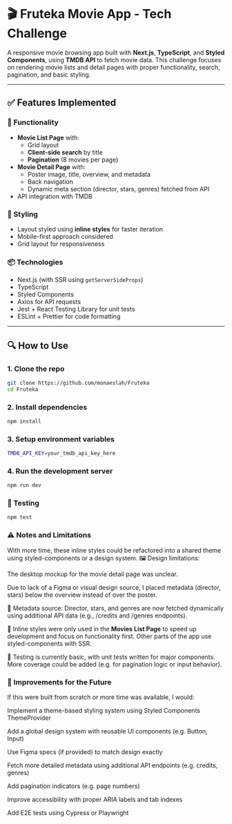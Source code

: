 # 🎬 Fruteka Movie App - Tech Challenge

A responsive movie browsing app built with **Next.js**, **TypeScript**, and **Styled Components**, using **TMDB API** to fetch movie data. This challenge focuses on rendering movie lists and detail pages with proper functionality, search, pagination, and basic styling.

---

## ✅ Features Implemented

### 🧠 Functionality

- **Movie List Page** with:
  - Grid layout
  - **Client-side search** by title
  - **Pagination** (8 movies per page)
- **Movie Detail Page** with:
  - Poster image, title, overview, and metadata
  - Back navigation
  - Dynamic meta section (director, stars, genres) fetched from API
- API integration with TMDB

### 💄 Styling

- Layout styled using **inline styles** for faster iteration
- Mobile-first approach considered
- Grid layout for responsiveness

### 📦 Technologies

- Next.js (with SSR using `getServerSideProps`)
- TypeScript
- Styled Components
- Axios for API requests
- Jest + React Testing Library for unit tests
- ESLint + Prettier for code formatting

---

## 🔍 How to Use

### 1. Clone the repo
```bash
git clone https://github.com/monaeslah/Fruteka
cd Fruteka
```
### 2. Install dependencies
```bash
npm install
```
### 3. Setup environment variables
```bash
TMDB_API_KEY=your_tmdb_api_key_here
```
### 4. Run the development server
```bash
npm run dev
```
### 🧪 Testing
```bash
npm test
```
### ⚠️ Notes and Limitations
With more time, these inline styles could be refactored into a shared theme using styled-components or a design system.
🖼️ Design limitations:

The desktop mockup for the movie detail page was unclear.

Due to lack of a Figma or visual design source, I placed metadata (director, stars) below the overview instead of over the poster.


🧾 Metadata source:
Director, stars, and genres are now fetched dynamically using additional API data (e.g., /credits and /genres endpoints).

🎨 Inline styles were only used in the **Movies List Page** to speed up development and focus on functionality first. Other parts of the app use styled-components with SSR.

🧪 Testing is currently basic, with unit tests written for major components. More coverage could be added (e.g. for pagination logic or input behavior).

### 🌱 Improvements for the Future
If this were built from scratch or more time was available, I would:

Implement a theme-based styling system using Styled Components ThemeProvider

Add a global design system with reusable UI components (e.g. Button, Input)

Use Figma specs (if provided) to match design exactly

Fetch more detailed metadata using additional API endpoints (e.g. credits, genres)

Add pagination indicators (e.g. page numbers)

Improve accessibility with proper ARIA labels and tab indexes

Add E2E tests using Cypress or Playwright